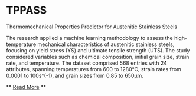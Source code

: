 # TPPASS
 Thermomechanical Properties Predictor for Austenitic Stainless Steels

The research applied a machine learning methodology to assess the high-temperature mechanical characteristics of austenitic stainless steels, focusing on yield stress (YS) and ultimate tensile strength (UTS). The study considered variables such as chemical composition, initial grain size, strain rate, and temperature. The dataset comprised 568 entries with 24 attributes, spanning temperatures from 600 to 1280℃, strain rates from 0.0001 to 100s^(-1), and grain sizes from 0.85 to 650μm.

** [Read More](https://m-zakeri.github.io/TPPASS) ** 
